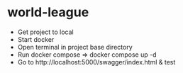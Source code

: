 # world-league

- Get project to local
- Start docker
- Open terminal in project base directory
- Run docker compose => docker compose up -d
- Go to http://localhost:5000/swagger/index.html & test
